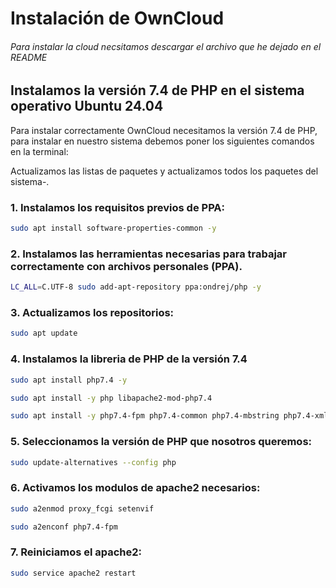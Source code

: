 # Instalación de OwnCloud

###### *Para instalar la cloud necsitamos descargar el archivo que he dejado en el README*

## Instalamos la versión 7.4 de PHP en el sistema operativo Ubuntu 24.04

Para instalar correctamente OwnCloud necesitamos la versión 7.4 de PHP, para  instalar en nuestro sistema debemos poner los siguientes comandos en la terminal:

Actualizamos las listas de paquetes y actualizamos todos los paquetes del sistema-. 

### **1. Instalamos los requisitos previos de PPA:**
```bash
sudo apt install software-properties-common -y
```

### **2. Instalamos las herramientas necesarias para trabajar correctamente con archivos personales (PPA).**
```bash
LC_ALL=C.UTF-8 sudo add-apt-repository ppa:ondrej/php -y
```

### **3. Actualizamos los repositorios:**
```bash
sudo apt update
```

### **4. Instalamos la libreria de PHP de la versión 7.4**
```bash
sudo apt install php7.4 -y
```
```bash
sudo apt install -y php libapache2-mod-php7.4
```

```bash
sudo apt install -y php7.4-fpm php7.4-common php7.4-mbstring php7.4-xmlrpc php7.4-soap php7.4-gd php7.4-xml php7.4-intl php7.4-mysql php7.4-cli php7.4-ldap php7.4-zip php7.4-curl
```

### **5. Seleccionamos la versión de PHP que nosotros queremos:**
```bash
sudo update-alternatives --config php
```

### **6. Activamos los modulos de apache2 necesarios:**
```bash
sudo a2enmod proxy_fcgi setenvif
```

```bash
sudo a2enconf php7.4-fpm
```

### **7. Reiniciamos el apache2:**
```bash
sudo service apache2 restart
```
